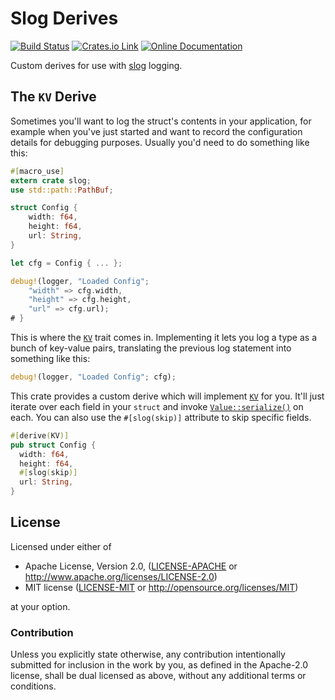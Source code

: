 # Slog Derives

[![Build Status](https://travis-ci.org/slog-rs/derive.svg?branch=master)](https://travis-ci.org/slog-rs/derive)
[![Crates.io Link](https://img.shields.io/crates/v/slog_derive.svg)](https://crates.io/crates/slog_derive)
[![Online Documentation](https://docs.rs/slog_derive/badge.svg)](https://docs.rs/slog_derive)

Custom derives for use with [slog] logging.


## The `KV` Derive

Sometimes you'll want to log the struct's contents in your application, for
example when you've just started and want to record the configuration
details for debugging purposes. Usually you'd need to do something like
this:

```rust
#[macro_use]
extern crate slog;
use std::path::PathBuf;

struct Config {
    width: f64,
    height: f64,
    url: String,
}

let cfg = Config { ... };

debug!(logger, "Loaded Config";
    "width" => cfg.width,
    "height" => cfg.height,
    "url" => cfg.url);
# }
```

This is where the [`KV`] trait comes in. Implementing it lets you log a type
as a bunch of key-value pairs, translating the previous log statement into 
something like this:

```rust
debug!(logger, "Loaded Config"; cfg);
```

This crate provides a custom derive which will implement [`KV`] for you.
It'll just iterate over each field in your `struct` and invoke
[`Value::serialize()`] on each. You can also use the `#[slog(skip)]` attribute
to skip specific fields.

```rust
#[derive(KV)]
pub struct Config {
  width: f64,
  height: f64,
  #[slog(skip)]
  url: String,
}
```

## License

Licensed under either of

 * Apache License, Version 2.0, ([LICENSE-APACHE](LICENSE-APACHE) or http://www.apache.org/licenses/LICENSE-2.0)
 * MIT license ([LICENSE-MIT](LICENSE-MIT) or http://opensource.org/licenses/MIT)

at your option.

### Contribution

Unless you explicitly state otherwise, any contribution intentionally
submitted for inclusion in the work by you, as defined in the Apache-2.0
license, shall be dual licensed as above, without any additional terms or
conditions.


[`KV`]: https://docs.rs/slog/2.1.1/slog/trait.KV.html
[`Value::serialize()`]: https://docs.rs/slog/2.1.1/slog/trait.Value.html#tymethod.serialize
[slog]: https://github.com/slog-rs/slog